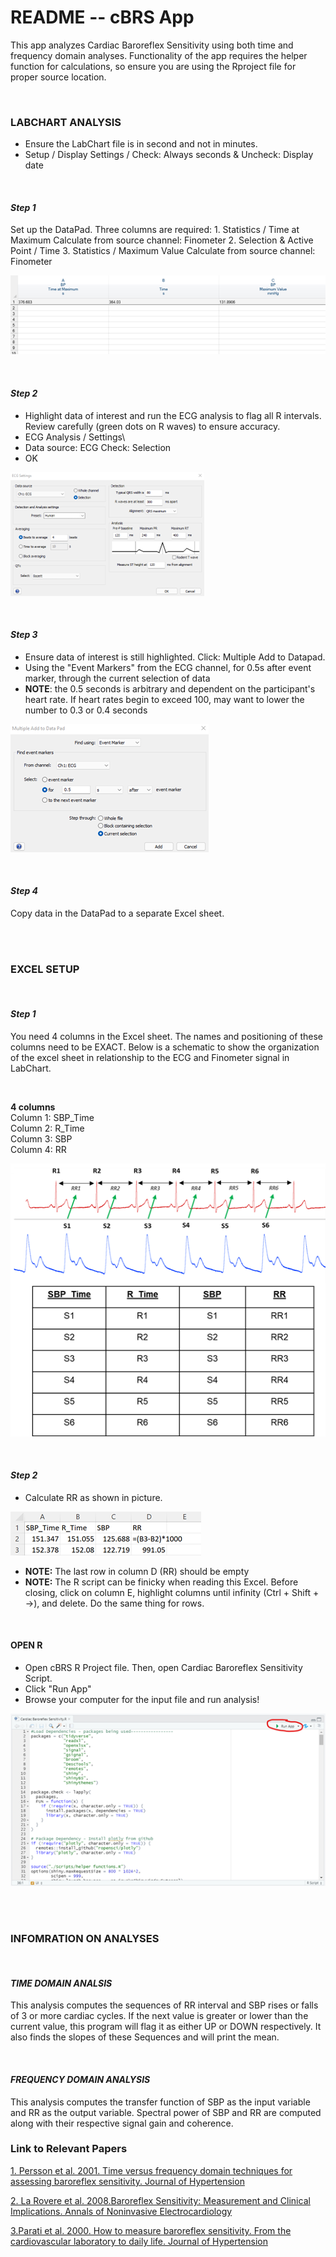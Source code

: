 # **README -- cBRS App**

This app analyzes Cardiac Baroreflex Sensitivity using both time and frequency domain analyses. Functionality of the app requires the helper function for calculations, so ensure you are using the Rproject file for proper source location.

<br>

### **LABCHART ANALYSIS**

-   Ensure the LabChart file is in second and not in minutes.
-   Setup / Display Settings / Check: Always seconds & Uncheck: Display date

<br>

#### *Step 1*

Set up the DataPad. Three columns are required: 1. Statistics / Time at Maximum Calculate from source channel: Finometer 2. Selection & Active Point / Time 3. Statistics / Maximum Value Calculate from source channel: Finometer

![](./Pictures/Picture1.png)

<br>

#### *Step 2*

-   Highlight data of interest and run the ECG analysis to flag all R intervals. Review carefully (green dots on R waves) to ensure accuracy.
-   ECG Analysis / Settings\
-   Data source: ECG Check: Selection
-   OK

![](./Pictures/Picture2.png)

<br>

#### *Step 3*

-   Ensure data of interest is still highlighted. Click: Multiple Add to Datapad.
-   Using the "Event Markers" from the ECG channel, for 0.5s after event marker, through the current selection of data
-   **NOTE**: the 0.5 seconds is arbitrary and dependent on the participant's heart rate. If heart rates begin to exceed 100, may want to lower the number to 0.3 or 0.4 seconds

![](./Pictures/Picture3.png)

<br>

#### *Step 4*

Copy data in the DataPad to a separate Excel sheet.

<br> <br>

### **EXCEL SETUP**

<br>

#### *Step 1*

You need 4 columns in the Excel sheet. The names and positioning of these columns need to be EXACT. Below is a schematic to show the organization of the excel sheet in relationship to the ECG and Finometer signal in LabChart.

<br>

**4 columns**\
Column 1: SBP_Time\
Column 2: R_Time\
Column 3: SBP\
Column 4: RR

![](./Pictures/Picture4.png)

<br>

#### *Step 2*

-   Calculate RR as shown in picture.

![image](./Pictures/Picture5.png)

-   **NOTE:** The last row in column D (RR) should be empty
-   **NOTE:** The R script can be finicky when reading this Excel. Before closing, click on column E, highlight columns until infinity (Ctrl + Shift + →), and delete. Do the same thing for rows.

<br>

#### **OPEN R**

-   Open cBRS R Project file. Then, open Cardiac Baroreflex Sensitivity Script.
-   Click "Run App"
-   Browse your computer for the input file and run analysis!

![](./Pictures/Picture6.png)

<br> <br>

### **INFOMRATION ON ANALYSES**

<br>

#### *TIME DOMAIN ANALSIS*

This analysis computes the sequences of RR interval and SBP rises or falls of 3 or more cardiac cycles. If the next value is greater or lower than the current value, this program will flag it as either UP or DOWN respectively. It also finds the slopes of these Sequences and will print the mean.

<br>

#### *FREQUENCY DOMAIN ANALYSIS*

This analysis computes the transfer function of SBP as the input variable and RR as the output variable. Spectral power of SBP and RR are computed along with their respective signal gain and coherence.

### **Link to Relevant Papers**

[1. Persson et al. 2001. Time versus frequency domain techniques for assessing baroreflex sensitivity. Journal of Hypertension](https://journals.lww.com/jhypertension/Fulltext/2001/10000/Time_versus_frequency_domain_techniques_for.1.aspx?casa_token=EhhrI1I20o4AAAAA:9VxbF2BdMAkJ9GOWymoaU7NpDaMM3mjyitfQQUwHOcAMXfTC8ms5DE5lAHrkCGqRt3hLqGqpOCMPcKOV1VIyhFk)

[2. La Rovere et al. 2008.Baroreflex Sensitivity: Measurement and Clinical Implications. Annals of Noninvasive Electrocardiology](https://onlinelibrary.wiley.com/doi/10.1111/j.1542-474X.2008.00219.x)

[3.Parati et al. 2000. How to measure baroreflex sensitivity. From the cardiovascular laboratory to daily life. Journal of Hypertension](https://journals.lww.com/jhypertension/Fulltext/2000/18010/How_to_measure_baroreflex_sensitivity__from_the.3.aspx?casa_token=X_SgZCooRmUAAAAA:4d5DTHrjQ35izXTWWoQkpN24gbdojNppdS4CaVPc3QJ1MBbjkIr_02JBvHnQTIUi1QEUpGOHdrbGzzH1tYRQpOg)
